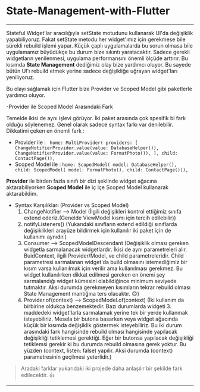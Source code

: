 # State-Management-with-Flutter

-----------

 Stateful Widget'lar aracılığıyla setState motudunu kullanarak UI'da değişiklik yapabiliyoruz. Fakat setState metodu her widget'ımız için gerekmese bile sürekli rebuild işlemi
 yapar. Küçük çaplı uygulamalarda bu sorun olmasa bile uygulamamız büyüdükçe bu durum bize sıkıntı yaratacaktır. Sadece gerekli widgetların yenilenmesi, uygulama performansını
 önemli ölçüde arttırır. Bu kısımda **State Management** dediğimiz olay bize yardımcı oluyor. Bu sayede bütün UI'ı rebuild etmek yerine sadece değişikliğe uğrayan widget'ları 
 yeniliyoruz.
 
 Bu olayı sağlamak için Flutter bize Provider ve Scoped Model gibi paketlerle yardımcı oluyor.
 
 -Provider ile Scoped Model Arasındaki Fark
 
 Temelde ikisi de aynı işlevi görüyor. İki paket arasında çok spesifik bi fark olduğu söylenemez. Genel olarak sadece syntax farkı var denilebilir.
 Dikkatimi çeken en önemli fark : 
 
  - Provider ile :
 ` home: MultiProvider(
      providers: [
        ChangeNotifierProvider.value(value: DatabaseHelper()),
        ChangeNotifierProvider.value(value: FormatPhoto()),
      ],
        child: ContactPage()),`
   - Scoped Model ile :
    `home: ScopedModel(
        model: DatabaseHelper(),
        child: ScopedModel(
          model: FormatPhoto(),
            child: ContactPage())),`
            
 **Provider** ile birden fazla sınıfı bir dizi şeklinde widget ağacına aktarabiliyorken **Scoped Model** ile iç içe Scoped Model kullanarak aktarabildim. 
 
 - Syntax Karşılıkları (Provider vs Scoped Model)
    1. ChangeNotifier --> Model  (İlgili değişikleri kontrol ettiğimiz sınıfa extend ederiz.(Genelde ViewModel kısmı için tercih edilebilir))
    2. notifyListeners()  (Yukarıdaki sınıfların extend edildiği sınıflarda değişiklikleri arayüze bildirmek için kullanılır iki paket için de kullanımı aynıdır.)
    3. Consumer --> ScopedModelDescendant (Değişiklik olması gereken widgetla sarmalanacak widgetlardır. İkisi de aynı parametreleri alır. BuidContext, ilgili Provider/Model,
    ve child parametreleridir. Child parametresi sarmalanan widget'da build olmasını istemediğimiz bir kısım varsa kullanılmak için verilir ama kullanılması gerekmez.
    Bu widget kullanılırken dikkat edilmesi gereken en önemi şey sarmalandığı widget kümesini olabildiğince minimum seviyede tutmaktır. Aksi durumda gerekmeyen kısımların tekrar
    rebuild olması State Management mantığına ters olacaktır. :blush:)
    4. Provider.of<FormatPhoto>(context) --> ScopedModel.of<FormatPhoto>(context) (İki kullanım da birbirine oldukça benzemektedir. Bazı durumlarda widgeti 3. maddedeki
    widget'larla sarmalamak yerine tek bir yerde kullanmak isteyebiliriz. Mesela bir butona basarken veya widget ağacında küçük bir kısımda değişiklik göstermek isteyebiliriz.
    Bu iki durum arasındaki fark hangisinde rebuild olması hangisinde yapılacak değişikliği tetiklemesi gerektiği. Eğer bir butonsa yapılacak değişikliği tetiklemsi gerekir ki
    bu durumda rebuild olmasına gerek yoktur. Bu yüzden (context, listen: false) yapılır. Aksi durumda (context) parametresinin geçilmesi yeterlidir.)
  
  > Aradaki farklar yukarıdaki iki projede daha anlaşılır bir şekilde fark edilecektir. :+1:
  
  ----------
  

   
